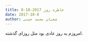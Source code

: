 ```yaml
---
title: خاطره روز 2017-10-8
date: 2017-10-8
author: شعبان محمد حسنی
---
```


امروزم یه روز عادی بود مثل روزای گذشته.